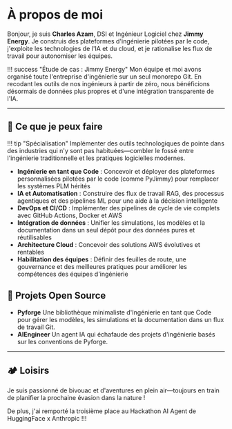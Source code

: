 # À propos de moi

Bonjour, je suis **Charles Azam**, DSI et Ingénieur Logiciel chez **Jimmy Energy**. Je construis des plateformes d'ingénierie pilotées par le code, j'exploite les technologies de l'IA et du cloud, et je rationalise les flux de travail pour autonomiser les équipes.


!!! success "Étude de cas : Jimmy Energy"
    Mon équipe et moi avons organisé toute l'entreprise d'ingénierie sur un seul monorepo Git. En recodant les outils de nos ingénieurs à partir de zéro, nous bénéficions désormais de données plus propres et d'une intégration transparente de l'IA.

---


## 💼 Ce que je peux faire

!!! tip "Spécialisation"
    Implémenter des outils technologiques de pointe dans des industries qui n'y sont pas habituées—combler le fossé entre l'ingénierie traditionnelle et les pratiques logicielles modernes.

- **Ingénierie en tant que Code** : Concevoir et déployer des plateformes personnalisées pilotées par le code (comme PyJimmy) pour remplacer les systèmes PLM hérités
- **IA et Automatisation** : Construire des flux de travail RAG, des processus agentiques et des pipelines ML pour une aide à la décision intelligente
- **DevOps et CI/CD** : Implémenter des pipelines de cycle de vie complets avec GitHub Actions, Docker et AWS
- **Intégration de données** : Unifier les simulations, les modèles et la documentation dans un seul dépôt pour des données pures et réutilisables
- **Architecture Cloud** : Concevoir des solutions AWS évolutives et rentables
- **Habilitation des équipes** : Définir des feuilles de route, une gouvernance et des meilleures pratiques pour améliorer les compétences des équipes d'ingénierie


## 🔧 Projets Open Source

- **Pyforge**
  Une bibliothèque minimaliste d'Ingénierie en tant que Code pour gérer les modèles, les simulations et la documentation dans un flux de travail Git.
- **AIEngineer**
  Un agent IA qui échafaude des projets d'ingénierie basés sur les conventions de Pyforge.

---

## 🏕️ Loisirs

Je suis passionné de bivouac et d'aventures en plein air—toujours en train de planifier la prochaine évasion dans la nature !

De plus, j'ai remporté la troisième place au Hackathon AI Agent de HuggingFace x Anthropic !!!
